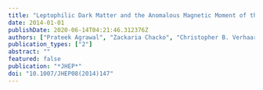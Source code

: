 ```yaml
---
title: "Leptophilic Dark Matter and the Anomalous Magnetic Moment of the Muon"
date: 2014-01-01
publishDate: 2020-06-14T04:21:46.312376Z
authors: ["Prateek Agrawal", "Zackaria Chacko", "Christopher B. Verhaaren"]
publication_types: ["2"]
abstract: ""
featured: false
publication: "*JHEP*"
doi: "10.1007/JHEP08(2014)147"
---
```


